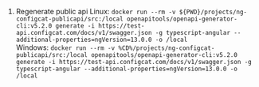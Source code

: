 1. Regenerate public api
Linux:
```docker run --rm -v ${PWD}/projects/ng-configcat-publicapi/src:/local openapitools/openapi-generator-cli:v5.2.0 generate -i https://test-api.configcat.com/docs/v1/swagger.json -g typescript-angular --additional-properties=ngVersion=13.0.0 -o /local```  
Windows: 
```docker run --rm -v %CD%/projects/ng-configcat-publicapi/src:/local openapitools/openapi-generator-cli:v5.2.0 generate -i https://test-api.configcat.com/docs/v1/swagger.json -g typescript-angular --additional-properties=ngVersion=13.0.0 -o /local```